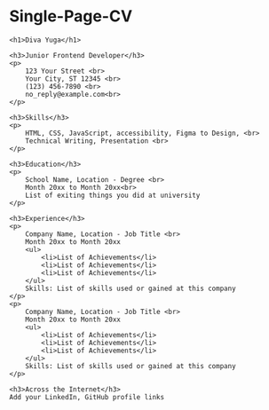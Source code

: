 # Single-Page-CV
<!DOCTYPE html>
<html lang="en">
<head>
    <meta charset="UTF-8">
    <meta name="viewport" content="width=device-width, initial-scale=1.0">
    <title>My CV</title>
    <link rel="icon" type="image/x-icon" href="head.jpg">
</head>
<body>
    
    <h1>Diva Yuga</h1>

    <h3>Junior Frontend Developer</h3>
    <p>
        123 Your Street <br>
        Your City, ST 12345 <br>
        (123) 456-7890 <br>
        no_reply@example.com<br>
    </p>

    <h3>Skills</h3>
    <p>
        HTML, CSS, JavaScript, accessibility, Figma to Design, <br>
        Technical Writing, Presentation <br>
    </p>

    <h3>Education</h3>
    <p>
        School Name, Location - Degree <br>
        Month 20xx to Month 20xx<br>
        List of exiting things you did at university 
    </p>

    <h3>Experience</h3>
    <p>
        Company Name, Location - Job Title <br>
        Month 20xx to Month 20xx 
        <ul>
            <li>List of Achievements</li>
            <li>List of Achievements</li>
            <li>List of Achievements</li>
        </ul>
        Skills: List of skills used or gained at this company
    </p>
    <p>
        Company Name, Location - Job Title <br>
        Month 20xx to Month 20xx 
        <ul>
            <li>List of Achievements</li>
            <li>List of Achievements</li>
            <li>List of Achievements</li>
        </ul>
        Skills: List of skills used or gained at this company
    </p>

    <h3>Across the Internet</h3>
    Add your LinkedIn, GitHub profile links


</body>
</html>
